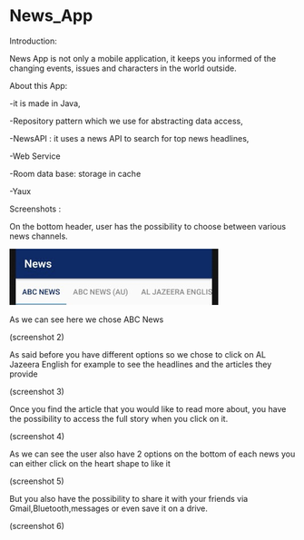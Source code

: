 # News_App

Introduction:

News App is not only a mobile application, it keeps you informed of the changing events, issues and characters in the world outside. 

 

About this App:

-it is made in Java,

-Repository pattern which we use for abstracting data access,

-NewsAPI : it uses a news API to search for top news headlines,

-Web Service

-Room data base: storage in cache

-Yaux

 

Screenshots :

 

On the bottom header, user has the possibility to choose between various news channels.

<a hred="screenshots/screenshot 1.jpg" > <img src="screenshots/screenshot 1.jpg" /> </a>

 

As we can see here we chose ABC News 

(screenshot 2)

 

As said before you have different options so we chose to click on AL Jazeera English for example to see the headlines and the articles they provide

(screenshot 3)

 

Once you find the article that you would like to read more about, you have the possibility to access the full story when you click on it.

(screenshot 4)

 

As we can see the user also have 2 options on the bottom of each news  you can either click on the heart shape to like it

(screenshot 5)

 

But you also have the possibility to share it with your friends via Gmail,Bluetooth,messages or even save it on a drive.

(screenshot 6)
